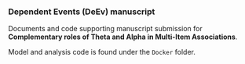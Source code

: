 ### Dependent Events (DeEv) manuscript
Documents and code supporting manuscript submission for **Complementary roles of Theta and Alpha in Multi-Item Associations**.  

Model and analysis code is found under the `Docker` folder.  
